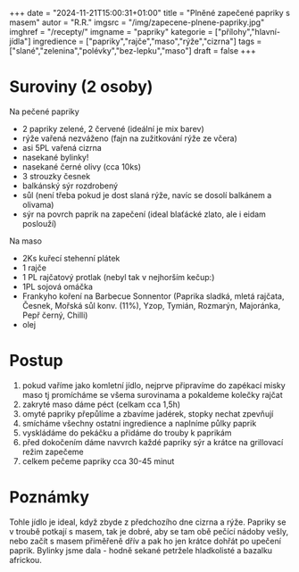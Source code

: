 
+++
date = "2024-11-21T15:00:31+01:00"
title = "Plněné zapečené papriky s masem"
autor = "R.R."
imgsrc = "/img/zapecene-plnene-papriky.jpg"
imghref = "/recepty/"
imgname = "papriky"
kategorie = ["přílohy","hlavní-jídla"]
ingredience = ["papriky","rajče","maso","rýže","cizrna"]
tags = ["slané","zelenina","polévky","bez-lepku","maso"]
draft = false
+++


# Suroviny (2 osoby)
Na pečené papriky
- 2 papriky zelené, 2 červené (ideální je mix barev)
- rýže vařená nezváženo (fajn na zužitkování rýže ze včera)
- asi 5PL vařená cizrna 
- nasekané bylinky!
- nasekané černé olivy (cca 10ks)
- 3 strouzky česnek
- balkánský sýr rozdrobený
- sůl (není třeba pokud je dost slaná rýže, navíc se dosolí balkánem a olivama)
- sýr na povrch paprik na zapečení (ideal blaťácké zlato, ale i eidam poslouží)


Na maso 
- 2Ks kuřecí stehenní plátek
- 1 rajče
- 1 PL rajčatový protlak (nebyl tak v nejhorším kečup:)
- 1PL sojová omáčka
- Frankyho koření na Barbecue Sonnentor (Paprika sladká, mletá rajčata, Česnek, Mořská sůl konv. (11%), Yzop, Tymián, Rozmarýn, Majoránka, Pepř černý, Chilli)
- olej 

# Postup
1. pokud vaříme jako komletní jídlo, nejprve připravíme do zapékací misky maso tj promícháme se všema surovinama a pokaldeme kolečky rajčat
2. zakryté maso dáme péct (celkam cca 1,5h)
3. omyté papriky přepůlíme a zbavíme jadérek, stopky nechat zpevňují
4. smícháme všechny ostatní ingredience a naplníme půlky paprik
5. vyskládáme do pekáčku a přidáme do trouby k paprikám
6. před dokočením dáme navvrch každé papriky sýr a krátce na grillovací režim zapečeme
7. celkem pečeme papriky cca 30-45 minut 

# Poznámky
Tohle jídlo je ideal, když zbyde z předchozího dne cizrna a rýže.
Papriky se v troubě potkají s masem, tak je dobré, aby se tam obě pečící nádoby vešly, nebo začít s masem přiměřeně dřív a pak ho  jen krátce dohřát po upečení paprik.
Bylinky jsme dala - hodně sekané petržele hladkolisté a bazalku africkou.


<!-- --> 